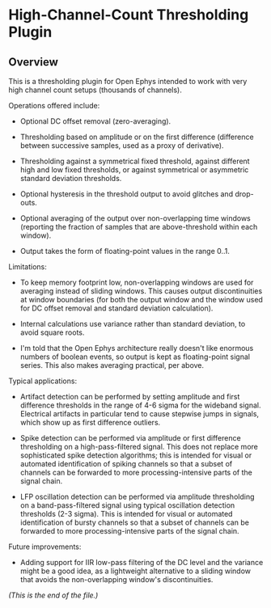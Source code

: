 # High-Channel-Count Thresholding Plugin

## Overview

This is a thresholding plugin for Open Ephys intended to work with very high
channel count setups (thousands of channels).


Operations offered include:

* Optional DC offset removal (zero-averaging).

* Thresholding based on amplitude or on the first difference (difference
between successive samples, used as a proxy of derivative).

* Thresholding against a symmetrical fixed threshold, against different
high and low fixed thresholds, or against symmetrical or asymmetric standard
deviation thresholds.

* Optional hysteresis in the threshold output to avoid glitches and drop-outs.

* Optional averaging of the output over non-overlapping time windows
(reporting the fraction of samples that are above-threshold within each
window).

* Output takes the form of floating-point values in the range 0..1.


Limitations:

* To keep memory footprint low, non-overlapping windows are used for
averaging instead of sliding windows. This causes output discontinuities at
window boundaries (for both the output window and the window used for DC
offset removal and standard deviation calculation).

* Internal calculations use variance rather than standard deviation, to avoid
square roots.

* I'm told that the Open Ephys architecture really doesn't like enormous
numbers of boolean events, so output is kept as floating-point signal series.
This also makes averaging practical, per above.


Typical applications:

* Artifact detection can be performed by setting amplitude and first
difference thresholds in the range of 4-6 sigma for the wideband signal.
Electrical artifacts in particular tend to cause stepwise jumps in signals,
which show up as first difference outliers.

* Spike detection can be performed via amplitude or first difference
thresholding on a high-pass-filtered signal. This does not replace more
sophisticated spike detection algorithms; this is intended for visual or
automated identification of spiking channels so that a subset of channels
can be forwarded to more processing-intensive parts of the signal chain.

* LFP oscillation detection can be performed via amplitude thresholding on
a band-pass-filtered signal using typical oscillation detection thresholds
(2-3 sigma). This is intended for visual or automated identification of
bursty channels so that a subset of channels can be forwarded to more
processing-intensive parts of the signal chain.


Future improvements:

* Adding support for IIR low-pass filtering of the DC level and the
variance might be a good idea, as a lightweight alternative to a sliding
window that avoids the non-overlapping window's discontinuities.


_(This is the end of the file.)_
